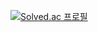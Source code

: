 [![Solved.ac
프로필](http://mazassumnida.wtf/api/v2/generate_badge?boj={pjh9447})](https://solved.ac/{pjh9447})

<!---
ParkJuhan94/ParkJuhan94 is a ✨ special ✨ repository because its `README.md` (this file) appears on your GitHub profile.
You can click the Preview link to take a look at your changes.
--->
